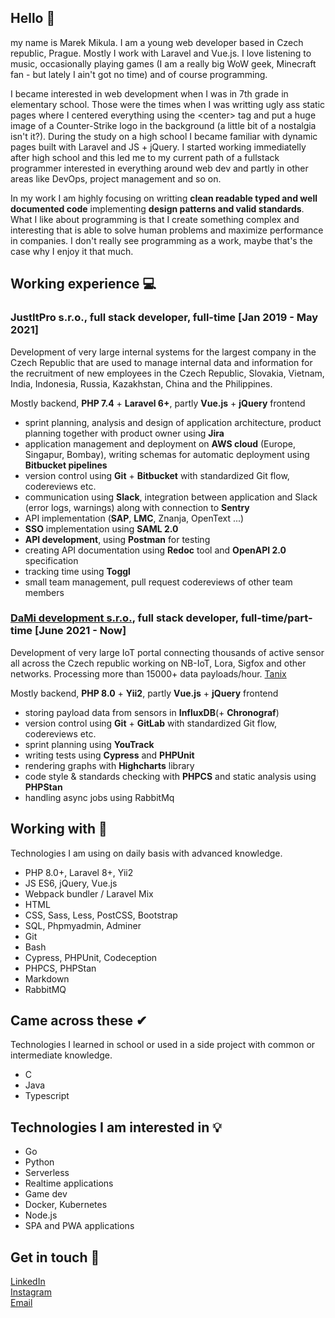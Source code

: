 ## Hello 👋

my name is Marek Mikula. I am a young web developer based in Czech republic, Prague. Mostly I work with Laravel and Vue.js. I love listening to music, occasionally playing games (I am a really big WoW geek, Minecraft fan - but lately I ain't got no time) and of course programming. 

I became interested in web development when I was in 7th grade in elementary school. Those were the times when I was writting ugly ass static pages where I centered everything using the \<center\> tag and put a huge image of a Counter-Strike logo in the background (a little bit of a nostalgia isn't it?). During the study on a high school I became familiar with dynamic pages built with Laravel and JS + jQuery. I started working immediatelly after high school and this led me to my current path of a fullstack programmer interested in everything around web dev and partly in other areas like DevOps, project management and so on.

In my work I am highly focusing on writting **clean readable typed and well documented code** implementing **design patterns and valid standards**. What I like about programming is that I create something complex and interesting that is able to solve human problems and maximize performance in companies. I don't really see programming as a work, maybe that's the case why I enjoy it that much.

## Working experience 💻

### JustItPro s.r.o., full stack developer, full-time \[Jan 2019 - May 2021\]

Development of very large internal systems for the largest company in the Czech Republic that are used to manage internal data and information for the recruitment of new employees in the Czech Republic, Slovakia, Vietnam, India, Indonesia, Russia, Kazakhstan, China and the Philippines.

Mostly backend, **PHP 7.4** + **Laravel 6+**, partly **Vue.js** + **jQuery** frontend

- sprint planning, analysis and design of application architecture, product planning together with product owner using **Jira**
- application management and deployment on **AWS cloud** (Europe, Singapur, Bombay), writing schemas for automatic deployment using **Bitbucket pipelines**
- version control using **Git** + **Bitbucket** with standardized Git flow, codereviews etc.
- communication using **Slack**, integration between application and Slack (error logs, warnings) along with connection to **Sentry**
- API implementation (**SAP**, **LMC**, Znanja, OpenText ...)
- **SSO** implementation using **SAML 2.0**
- **API development**, using **Postman** for testing
- creating API documentation using **Redoc** tool and **OpenAPI 2.0** specification
- tracking time using **Toggl**
- small team management, pull request codereviews of other team members

### [DaMi development s.r.o.](https://www.damidev.com/), full stack developer, full-time/part-time \[June 2021 - Now\]

Development of very large IoT portal connecting thousands of active sensor all across the Czech republic working on NB-IoT, Lora, Sigfox and other networks. Processing more than 15000+ data payloads/hour. [Tanix](https://tanix.cz/)

Mostly backend, **PHP 8.0** + **Yii2**, partly **Vue.js** + **jQuery** frontend

- storing payload data from sensors in **InfluxDB**(+ **Chronograf**)
- version control using **Git** + **GitLab** with standardized Git flow, codereviews etc.
- sprint planning using **YouTrack**
- writing tests using **Cypress** and **PHPUnit**
- rendering graphs with **Highcharts** library
- code style & standards checking with **PHPCS** and static analysis using **PHPStan**
- handling async jobs using RabbitMq

## Working with 💪

Technologies I am using on daily basis with advanced knowledge.
  
- PHP 8.0+, Laravel 8+, Yii2
- JS ES6, jQuery, Vue.js
- Webpack bundler / Laravel Mix
- HTML
- CSS, Sass, Less, PostCSS, Bootstrap
- SQL, Phpmyadmin, Adminer
- Git
- Bash
- Cypress, PHPUnit, Codeception
- PHPCS, PHPStan
- Markdown
- RabbitMQ

## Came across these ✔

Technologies I learned in school or used in a side project with common or intermediate knowledge.
  
- C
- Java
- Typescript

## Technologies I am interested in 💡

- Go
- Python
- Serverless
- Realtime applications
- Game dev
- Docker, Kubernetes
- Node.js
- SPA and PWA applications

## Get in touch 📩

[LinkedIn](https://www.linkedin.com/in/marek-mikula/)<br/>
[Instagram](https://www.instagram.com/susboycore/)<br/>
[Email](mailto:marek.mikula01@gmail.com)
